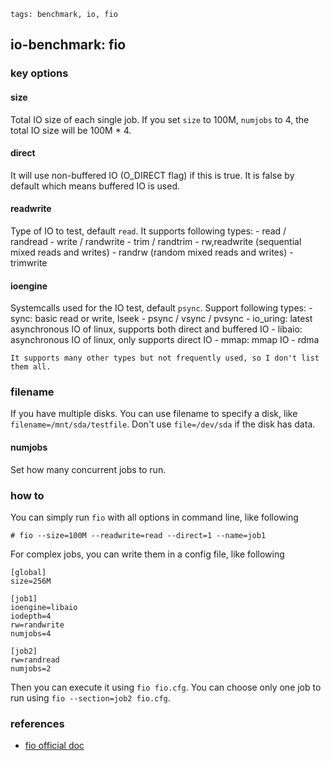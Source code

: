 ```metadata
tags: benchmark, io, fio
```

## io-benchmark: fio

### key options

#### size
Total IO size of each single job. If you set `size` to 100M, `numjobs` to 4, the total
 IO size will be 100M * 4.

#### direct
It will use non-buffered IO (O_DIRECT flag) if this is true. It is false
by default which means buffered IO is used.

#### readwrite
Type of IO to test, default `read`. It supports following types:
    - read / randread
    - write / randwrite
    - trim / randtrim
    - rw,readwrite (sequential mixed reads and writes)
    - randrw (random mixed reads and writes)
    - trimwrite

#### ioengine
Systemcalls used for the IO test, default `psync`. Support following types:
    - sync: basic read or write, lseek
    - psync / vsync / pvsync
    - io_uring: latest asynchronous IO of linux, supports both direct and buffered IO
    - libaio: asynchronous IO of linux, only supports direct IO
    - mmap: mmap IO
    - rdma

    It supports many other types but not frequently used, so I don't list them all.

### filename
If you have multiple disks. You can use filename to specify a disk, like
 `filename=/mnt/sda/testfile`. Don't use `file=/dev/sda` if the disk has data.

#### numjobs
Set how many concurrent jobs to run.

### how to
You can simply run `fio` with all options in command line, like following

    # fio --size=100M --readwrite=read --direct=1 --name=job1

For complex jobs, you can write them in a config file, like following

```
[global]
size=256M

[job1]
ioengine=libaio
iodepth=4
rw=randwrite
numjobs=4

[job2]
rw=randread
numjobs=2
```

Then you can execute it using `fio fio.cfg`. You can choose only one job to run using
 `fio --section=job2 fio.cfg`.

### references
- [fio official doc](https://fio.readthedocs.io/en/latest/fio_doc.html)
